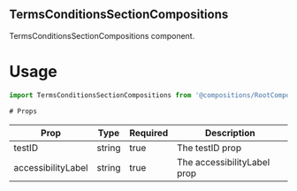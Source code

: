## TermsConditionsSectionCompositions
TermsConditionsSectionCompositions component.

# Usage
```js
import TermsConditionsSectionCompositions from '@compositions/RootCompositions/SettingCompositions/HelpCentreCompositions/TermsConditionsCompositions/TermsConditionsSectionCompositions';

# Props
```
Prop                      | Type                  | Required                | Description
--------------------------|-----------------------|-------------------------|--------------------------
testID                    | string                | true                    | The testID prop
accessibilityLabel        | string                | true                    | The accessibilityLabel prop
